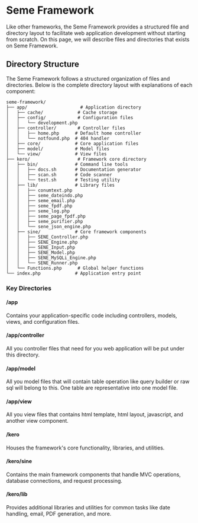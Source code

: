 <!--
Document Type: Technical Documentation
Purpose: Seme Framework Documentation
Author: Daeng Rosanda 
Date Created: 2024-11-26
Last Updated: 2024-11-26
-->
# Seme Framework

Like other frameworks, the Seme Framework provides a structured file and directory layout to facilitate web application development without starting from scratch.
On this page, we will describe files and directories that exists on Seme Framework.

## Directory Structure

The Seme Framework follows a structured organization of files and directories. Below is the complete directory layout with explanations of each component:
```
seme-framework/
├── app/                    # Application directory
│   ├── cache/             # Cache storage
│   ├── config/            # Configuration files
│   │   └── development.php
│   ├── controller/        # Controller files
│   │   ├── home.php      # Default home controller
│   │   └── notfound.php  # 404 handler
│   ├── core/             # Core application files
│   ├── model/            # Model files
│   └── view/             # View files
├── kero/                  # Framework core directory
│   ├── bin/              # Command line tools
│   │   ├── docs.sh       # Documentation generator
│   │   ├── scan.sh       # Code scanner
│   │   └── test.sh       # Testing utility
│   ├── lib/              # Library files
│   │   ├── conumtext.php
│   │   ├── seme_dateindo.php
│   │   ├── seme_email.php
│   │   ├── seme_fpdf.php
│   │   ├── seme_log.php
│   │   ├── seme_page_fpdf.php
│   │   ├── seme_purifier.php
│   │   └── sene_json_engine.php
│   ├── sine/             # Core framework components
│   │   ├── SENE_Controller.php
│   │   ├── SENE_Engine.php
│   │   ├── SENE_Input.php
│   │   ├── SENE_Model.php
│   │   ├── SENE_MySQLi_Engine.php
│   │   └── SENE_Runner.php
│   └── Functions.php      # Global helper functions
└── index.php             # Application entry point

```

### Key Directories
#### /app
Contains your application-specific code including controllers, models, views, and configuration files.

#### /app/controller
All you controller files that need for you web application will be put under this directory.

#### /app/model
All you model files that will contain table operation like query builder or raw sql will belong to this. One table are representative into one model file.

#### /app/view
All you view files that contains html template, html layout, javascript, and another view component.

#### /kero
Houses the framework's core functionality, libraries, and utilities.

#### /kero/sine
Contains the main framework components that handle MVC operations, database connections, and request processing.

#### /kero/lib
Provides additional libraries and utilities for common tasks like date handling, email, PDF generation, and more.